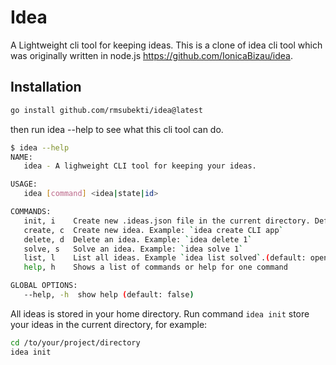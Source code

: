 # Idea
A Lightweight cli tool for keeping ideas. This is a clone of idea cli tool which was originally written in node.js https://github.com/IonicaBizau/idea.

## Installation

```sh
go install github.com/rmsubekti/idea@latest
```

then run idea --help to see what this cli tool can do.

```sh
$ idea --help
NAME:
   idea - A lighweight CLI tool for keeping your ideas.

USAGE:
   idea [command] <idea|state|id>

COMMANDS:
   init, i    Create new .ideas.json file in the current directory. Default: ~/.ideas.json
   create, c  Create new idea. Example: `idea create CLI app`
   delete, d  Delete an idea. Example: `idea delete 1`
   solve, s   Solve an idea. Example: `idea solve 1`
   list, l    List all ideas. Example `idea list solved`.(default: open)
   help, h    Shows a list of commands or help for one command

GLOBAL OPTIONS:
   --help, -h  show help (default: false)
```

All ideas is stored in your home directory. Run command `idea init` store your ideas in the current directory, for example:

```sh
cd /to/your/project/directory
idea init
```